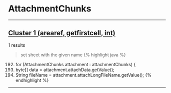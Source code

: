# AttachmentChunks

***

## [Cluster 1 (arearef, getfirstcell, int)](./1)
1 results
> set sheet with the given name 
{% highlight java %}
192. for (AttachmentChunks attachment : attachmentChunks) {
193.   byte[] data = attachment.attachData.getValue();
194.   String fileName = attachment.attachLongFileName.getValue();
{% endhighlight %}

***

